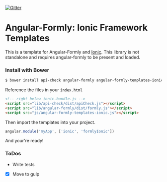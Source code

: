 [![Gitter](https://badges.gitter.im/Join%20Chat.svg)](https://gitter.im/formly-js/angular-formly?utm_source=badge&utm_medium=badge&utm_campaign=pr-badge&utm_content=badge)

# Angular-Formly: Ionic Framework Templates

This is a template for Angular-Formly and [Ionic](http://ionicframework.com/). This library is not standalone and requires angular-formly to be present and loaded.

### Install with Bower

```bash
$ bower install api-check angular-formly angular-formly-templates-ionic --save
```

Reference the files in your `index.html`

```html
<!-- right below ionic.bundle.js -->
<script src="lib/api-check/dist/apiCheck.js"></script>
<script src="lib/angular-formly/dist/formly.js"></script>
<script src="js/angular-formly-templates-ionic.js"></script>
```

Then import the templates into your project.

```javascript
angular.module('myApp', ['ionic', 'formlyIonic'])
```

And your're ready! 

### ToDos

- Write tests

- [x] Move to gulp
